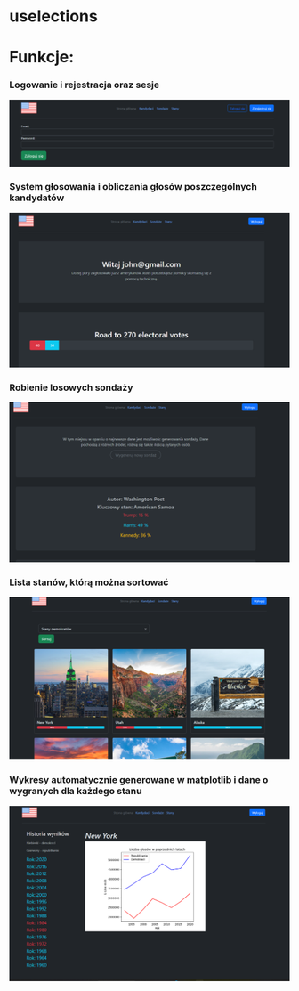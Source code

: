 # uselections
# Funkcje:

### Logowanie i rejestracja oraz sesje
![](https://github.com/firefly221/uselections/blob/main/login.png)
### System głosowania i obliczania głosów poszczególnych kandydatów
![](https://github.com/firefly221/uselections/blob/main/Index.png)
### Robienie losowych sondaży 
![](https://github.com/firefly221/uselections/blob/main/Poll.png)
### Lista stanów, którą można sortować
![](https://github.com/firefly221/uselections/blob/main/Sort.png)
### Wykresy automatycznie generowane w matplotlib i dane o wygranych dla każdego stanu
![](https://github.com/firefly221/uselections/blob/main/State.png)


